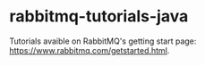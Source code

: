 # rabbitmq-tutorials-java

Tutorials avaible on RabbitMQ's getting start page: https://www.rabbitmq.com/getstarted.html.
